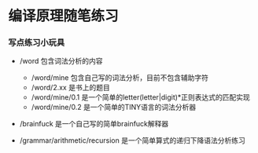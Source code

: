 # 编译原理随笔练习

### 写点练习小玩具

- /word 包含词法分析的内容
	- /word/mine 包含自己写的词法分析，目前不包含辅助字符
	- /word/2.xx 是书上的题目
	- /word/mine/0.1 是一个简单的letter(letter|digit)*正则表达式的匹配实现
	- /word/mine/0.2 是一个简单的TINY语言的词法分析器

- /brainfuck 是一个自己写的简单brainfuck解释器
- /grammar/arithmetic/recursion 是一个简单算式的递归下降语法分析练习

